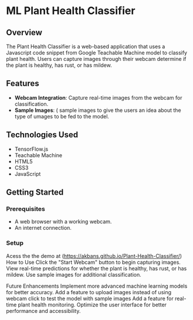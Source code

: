 # ML Plant Health Classifier

## Overview

The Plant Health Classifier is a web-based application that uses a Javascript code snippet from Google Teachable Machine model to classify plant health. Users can capture images through their webcam determine if the plant is healthy, has rust, or has mildew.

## Features

- **Webcam Integration**: Capture real-time images from the webcam for classification.
- **Sample Images**: ( sample images to give the users an idea about the type of umages to be fed to the model.

## Technologies Used

- TensorFlow.js
- Teachable Machine
- HTML5
- CSS3
- JavaScript

## Getting Started

### Prerequisites

- A web browser with a working webcam.
- An internet connection.

### Setup
Acess the the demo at (https://akbans.github.io/Plant-Health-Classifier/)
How to Use
Click the "Start Webcam" button to begin capturing images.
View real-time predictions for whether the plant is healthy, has rust, or has mildew.
Use sample images for additional classification.


Future Enhancements
Implement more advanced machine learning models for better accuracy.
Add a feature to upload images instead of using webcam
click to test the model with sample images
Add a feature for real-time plant health monitoring.
Optimize the user interface for better performance and accessibility.

